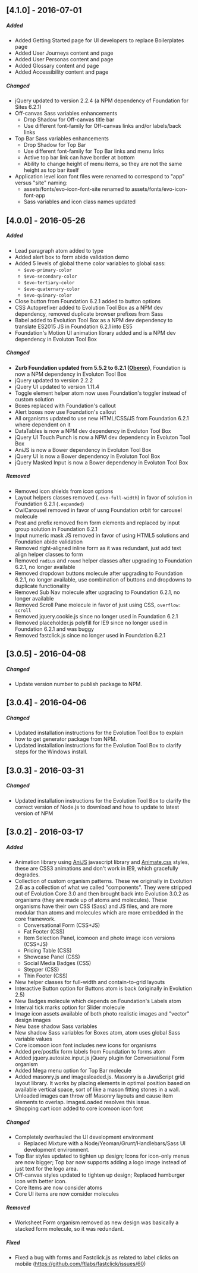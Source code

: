 <!--
## [Unreleased]
-->

## [4.1.0] - 2016-07-01

##### Added
- Added Getting Started page for UI developers to replace Boilerplates page
- Added User Journeys content and page
- Added User Personas content and page
- Added Glossary content and page
- Added Accessibility content and page

##### Changed
- jQuery updated to version 2.2.4 (a NPM dependency of Foundation for Sites 6.2.1)
- Off-canvas Sass variables enhancements
	- Drop Shadow for Off-canvas title bar
	- Use different font-family for Off-canvas links and/or labels/back links
- Top Bar Sass variables enhancements
	- Drop Shadow for Top Bar
	- Use different font-family for Top Bar links and menu links
	- Active top bar link can have border at bottom
	- Ability to change height of menu items, so they are not the same height as top bar itself
- Application level icon font files were renamed to correspond to "app" versus "site" naming:
	- assets/fonts/evo-icon-font-site renamed to assets/fonts/evo-icon-font-app
	- Sass variables and icon class names updated

## [4.0.0] - 2016-05-26

##### Added
- Lead paragraph atom added to type
- Added alert box to form abide validation demo
- Added 5 levels of global theme color variables to global sass: 
	- `$evo-primary-color`
	- `$evo-secondary-color`
	- `$evo-tertiary-color`
	- `$evo-quaternary-color`
	- `$evo-quinary-color`
- Close button from Foundation 6.2.1 added to button options
- CSS Autoprefixer added to Evolution Tool Box as a NPM dev dependency, removed duplicate browser prefixes from Sass
- Babel added to Evolution Tool Box as a NPM dev dependency to translate ES2015 JS in Foundation 6.2.1 into ES5
- Foundation's Motion UI animation library added and is a NPM dev dependency in Evoluton Tool Box

##### Changed
- **Zurb Foundation updated from 5.5.2 to 6.2.1 ([Oberon](https://github.com/zurb/foundation-sites/releases/tag/v6.2.1))**, Foundation is now a NPM dependency in Evoluton Tool Box
- jQuery updated to version 2.2.2
- jQuery UI updated to version 1.11.4
- Toggle element helper atom now uses Foundation's toggler instead of custom solution
- Boxes replaced with Foundation's callout
- Alert boxes now use Foundation's callout
- All organisms updated to use new HTML/CSS/JS from Foundation 6.2.1 where dependent on it
- DataTables is now a NPM dev dependency in Evoluton Tool Box
- jQuery UI Touch Punch is now a NPM dev dependency in Evoluton Tool Box
- AniJS is now a Bower dependency in Evoluton Tool Box
- jQuery UI is now a Bower dependency in Evoluton Tool Box
- jQuery Masked Input is now a Bower dependency in Evoluton Tool Box

##### Removed
- Removed icon shields from icon options
- Layout helpers classes removed (`.evo-full-width`) in favor of solution in Foundation 6.2.1 (`.expanded`)
- OwlCarousel removed in favor of usng Foundation orbit for carousel molecule
- Post and prefix removed from form elements and replaced by input group solution in Foundation 6.2.1
- Input numeric mask JS removed in favor of using HTML5 solutions and Foundation abide validation
- Removed right-aligned inline form as it was redundant, just add text align helper classes to form
- Removed `radius` and `round` helper classes after upgrading to Foundation 6.2.1, no longer available
- Removed dropdown buttons molecule after upgrading to Foundation 6.2.1, no longer available, use combination of buttons and dropdowns to duplicate functionality
- Removed Sub Nav molecule after upgrading to Foundation 6.2.1, no longer available
- Removed Scroll Pane molecule in favor of just using CSS, `overflow: scroll`
- Removed jquery.cookie.js since no longer used in Foundation 6.2.1
- Removed placeholder.js polyfill for IE9 since no longer used in Foundation 6.2.1 and was buggy
- Removed fastclick.js since no longer used in Foundation 6.2.1

## [3.0.5] - 2016-04-08

##### Changed
- Update version number to publish package to NPM.

## [3.0.4] - 2016-04-06

##### Changed
- Updated installation instructions for the Evolution Tool Box to explain how to get generator package from NPM.
- Updated installation instructions for the Evolution Tool Box to clarify steps for the Windows install.

## [3.0.3] - 2016-03-31

##### Changed
- Updated installation instructions for the Evolution Tool Box to clarify the correct version of Node.js to download and how to update to latest version of NPM

## [3.0.2] - 2016-03-17

##### Added
- Animation library using [AniJS](http://anijs.github.io/) javascript library and [Animate.css](https://github.com/daneden/animate.css) styles, these are CSS3 animations and don't work in IE9, which gracefully degrades.
- Collection of custom organism patterns. These we originally in Evolution 2.6 as a collection of what we called "components". They were stripped out of Evolution Core 3.0 and then brought back into Evolution 3.0.2 as organisms (they are made up of atoms and molecules). These organisms have their own CSS (Sass) and JS files, and are more modular than atoms and molecules which are more embedded in the core framework.
	- Conversational Form (CSS+JS)
	- Fat Footer (CSS)
	- Item Selection Panel, icomoon and photo image icon versions (CSS+JS)
	- Pricing Table (CSS)
	- Showcase Panel (CSS)
	- Social Media Badges (CSS)
	- Stepper (CSS)
	- Thin Footer (CSS)
- New helper classes for full-width and contain-to-grid layouts
- Interactive Button option for Buttons atom is back (originally in Evolution 2.5)
- New Badges molecule which depends on Foundation's Labels atom
- Interval tick marks option for Slider molecule
- Image icon assets available of both photo realistic images and "vector" design images
- New base shadow Sass variables
- New shadow Sass variables for Boxes atom, atom uses global Sass variable values
- Core icomoon icon font includes new icons for organisms
- Added pre/postfix form labels from Foundation to forms atom
- Added jquery.autosize.input.js jQuery plugin for Conversational Form organism
- Added Mega menu option for Top Bar molecule
- Added masonry.js and imagesloaded.js. Masonry is a JavaScript grid layout library. It works by placing elements in optimal position based on available vertical space, sort of like a mason fitting stones in a wall. Unloaded images can throw off Masonry layouts and cause item elements to overlap. imagesLoaded resolves this issue.
- Shopping cart icon added to core icomoon icon font

##### Changed
- Completely overhauled the UI development environment
	- Replaced Mixture with a Node/Yeoman/Grunt/Handlebars/Sass UI development environment.
- Top Bar styles updated to tighten up design; Icons for icon-only menus are now bigger; Top bar now supports adding a logo image instead of just text for the logo area.
- Off-canvas styles updated to tighten up design; Replaced hamburger icon with better icon.
- Core Items are now consider atoms
- Core UI items are now consider molecules

<!--
##### Deprecated
-->

##### Removed
- Worksheet Form organism removed as new design was basically a stacked form molecule, so it was redundant.

##### Fixed
- Fixed a bug with forms and Fastclick.js as related to label clicks on mobile (https://github.com/ftlabs/fastclick/issues/60)